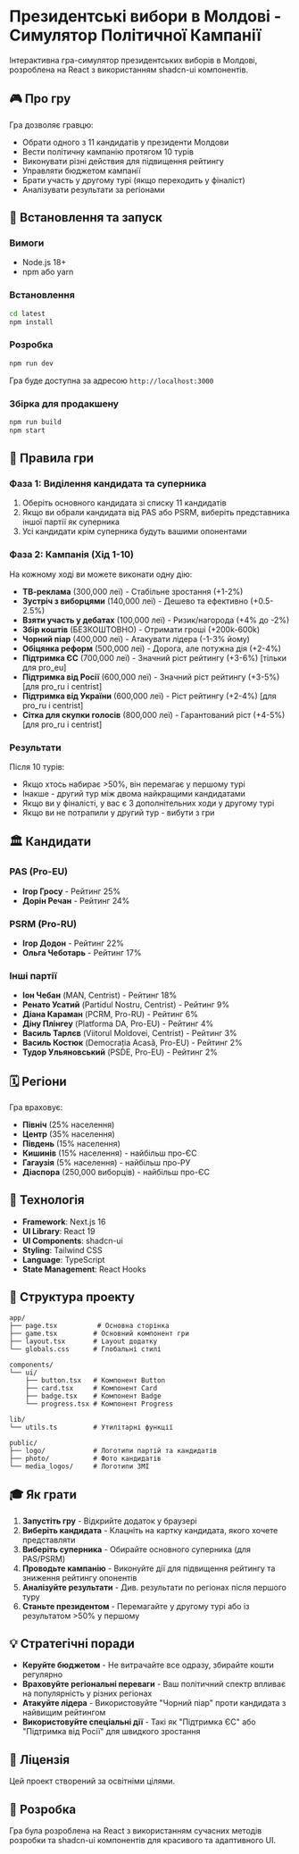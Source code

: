 # Президентські вибори в Молдові - Симулятор Політичної Кампанії

Інтерактивна гра-симулятор президентських виборів в Молдові, розроблена на React з використанням shadcn-ui компонентів.

## 🎮 Про гру

Гра дозволяє гравцю:
- Обрати одного з 11 кандидатів у президенти Молдови
- Вести політичну кампанію протягом 10 турів
- Виконувати різні действия для підвищення рейтингу
- Управляти бюджетом кампанії
- Брати участь у другому турі (якщо переходить у фіналіст)
- Аналізувати результати за регіонами

## 🚀 Встановлення та запуск

### Вимоги
- Node.js 18+
- npm або yarn

### Встановлення

```bash
cd latest
npm install
```

### Розробка

```bash
npm run dev
```

Гра буде доступна за адресою `http://localhost:3000`

### Збірка для продакшену

```bash
npm run build
npm start
```

## 🎯 Правила гри

### Фаза 1: Виділення кандидата та суперника

1. Оберіть основного кандидата зі списку 11 кандидатів
2. Якщо ви обрали кандидата від PAS або PSRM, виберіть представника іншої партії як суперника
3. Усі кандидати крім суперника будуть вашими опонентами

### Фаза 2: Кампанія (Хід 1-10)

На кожному ході ви можете виконати одну дію:

- **ТВ-реклама** (300,000 леї) - Стабільне зростання (+1-2%)
- **Зустріч з виборцями** (140,000 леї) - Дешево та ефективно (+0.5-2.5%)
- **Взяти участь у дебатах** (100,000 леї) - Ризик/нагорода (+4% до -2%)
- **Збір коштів** (БЕЗКОШТОВНО) - Отримати гроші (+200k-600k)
- **Чорний піар** (400,000 леї) - Атакувати лідера (-1-3% йому)
- **Обіцянка реформ** (500,000 леї) - Дорога, але потужна дія (+2-4%)
- **Підтримка ЄС** (700,000 леї) - Значний ріст рейтингу (+3-6%) [тільки для pro_eu]
- **Підтримка від Росії** (600,000 леї) - Значний ріст рейтингу (+3-5%) [для pro_ru і centrist]
- **Підтримка від України** (600,000 леї) - Ріст рейтингу (+2-4%) [для pro_ru і centrist]
- **Сітка для скупки голосів** (800,000 леї) - Гарантований ріст (+4-5%) [для pro_ru і centrist]

### Результати

Після 10 турів:
- Якщо хтось набирає >50%, він перемагає у першому турі
- Інакше - другий тур між двома найкращими кандидатами
- Якщо ви у фіналісті, у вас є 3 дополнітельних ходи у другому турі
- Якщо ви не потрапили у другий тур - вибути з гри

## 🏛️ Кандидати

### PAS (Pro-EU)
- **Ігор Гросу** - Рейтинг 25%
- **Дорін Речан** - Рейтинг 24%

### PSRM (Pro-RU)
- **Ігор Додон** - Рейтинг 22%
- **Ольга Чеботарь** - Рейтинг 17%

### Інші партії
- **Іон Чебан** (MAN, Centrist) - Рейтинг 18%
- **Ренато Усатий** (Partidul Nostru, Centrist) - Рейтинг 9%
- **Діана Караман** (PCRM, Pro-RU) - Рейтинг 6%
- **Діну Плінгеу** (Platforma DA, Pro-EU) - Рейтинг 4%
- **Василь Тарлєв** (Viitorul Moldovei, Centrist) - Рейтинг 3%
- **Василь Костюк** (Democrația Acasă, Pro-EU) - Рейтинг 2%
- **Тудор Ульяновський** (PSDE, Pro-EU) - Рейтинг 2%

## 🗓️ Регіони

Гра враховує:
- **Північ** (25% населення)
- **Центр** (35% населення)
- **Південь** (15% населення)
- **Кишинів** (15% населення) - найбільш про-ЄС
- **Гагаузія** (5% населення) - найбільш про-РУ
- **Діаспора** (250,000 виборців) - найбільш про-ЄС

## 🎨 Технологія

- **Framework**: Next.js 16
- **UI Library**: React 19
- **UI Components**: shadcn-ui
- **Styling**: Tailwind CSS
- **Language**: TypeScript
- **State Management**: React Hooks

## 📁 Структура проекту

```
app/
├── page.tsx          # Основна сторінка
├── game.tsx         # Основний компонент гри
├── layout.tsx       # Layout додатку
└── globals.css      # Глобальні стилі

components/
└── ui/
    ├── button.tsx   # Компонент Button
    ├── card.tsx     # Компонент Card
    ├── badge.tsx    # Компонент Badge
    └── progress.tsx # Компонент Progress

lib/
└── utils.ts         # Утилітарні функції

public/
├── logo/            # Логотипи партій та кандидатів
├── photo/           # Фото кандидатів
└── media_logos/     # Логотипи ЗМІ
```

## 🎓 Як грати

1. **Запустіть гру** - Відкрийте додаток у браузері
2. **Виберіть кандидата** - Клацніть на картку кандидата, якого хочете представляти
3. **Виберіть суперника** - Обирайте основного суперника (для PAS/PSRM)
4. **Проводьте кампанію** - Виконуйте дії для підвищення рейтингу та зниження рейтингу опонентів
5. **Аналізуйте результати** - Див. результати по регіонах після першого туру
6. **Станьте президентом** - Перемагайте у другому турі або із результатом >50% у першому

## 💡 Стратегічні поради

- **Керуйте бюджетом** - Не витрачайте все одразу, збирайте кошти регулярно
- **Враховуйте регіональні переваги** - Ваш політичний спектр впливає на популярність у різних регіонах
- **Атакуйте лідера** - Використовуйте "Чорний піар" проти кандидата з найвищим рейтингом
- **Використовуйте спеціальні дії** - Такі як "Підтримка ЄС" або "Підтримка від Росії" для швидкого зростання

## 📝 Ліцензія

Цей проект створений за освітніми цілями.

## 🤝 Розробка

Гра була розроблена на React з використанням сучасних методів розробки та shadcn-ui компонентів для красивого та адаптивного UI.


